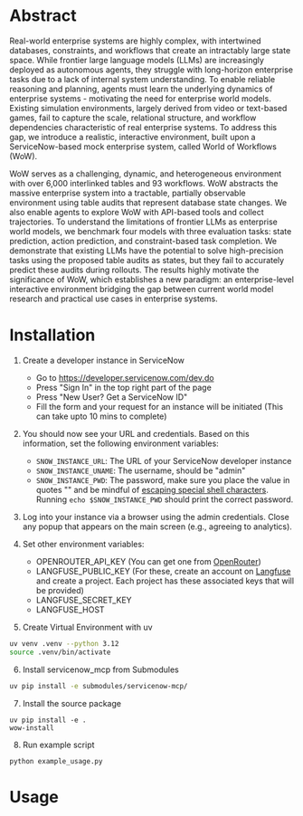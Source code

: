 # Abstract 

Real-world enterprise systems are highly complex, with intertwined databases, constraints, and workflows that create an intractably large state space. While frontier large language models (LLMs) are increasingly deployed as autonomous agents, they struggle with long-horizon enterprise tasks due to a lack of internal system understanding. To enable reliable reasoning and planning, agents must learn the underlying dynamics of enterprise systems - motivating the need for enterprise world models.
Existing simulation environments, largely derived from video or text-based games, fail to capture the scale, relational structure, and workflow dependencies characteristic of real enterprise systems. To address this gap, we introduce a realistic, interactive environment, built upon a ServiceNow-based mock enterprise system, called World of Workflows (WoW).

WoW serves as a challenging, dynamic, and heterogeneous environment with over 6,000 interlinked tables and 93 workflows. 
WoW abstracts the massive enterprise system into a tractable, partially observable environment using table audits that represent database state changes.
We also enable agents to explore WoW with API-based tools and collect trajectories.
To understand the limitations of frontier LLMs as enterprise world models, we benchmark four models with three evaluation tasks: state prediction, action prediction, and constraint-based task completion. We demonstrate that existing LLMs have the potential to solve high-precision tasks using the proposed table audits as states, but they fail to accurately predict these audits during rollouts. The results highly motivate the significance of WoW, which establishes a new paradigm: an enterprise-level interactive environment bridging the gap between current world model research and practical use cases in enterprise systems.

# Installation

1. Create a developer instance in ServiceNow 

    - Go to https://developer.servicenow.com/dev.do 
    - Press "Sign In" in the top right part of the page 
    - Press "New User? Get a ServiceNow ID" 
    - Fill the form and your request for an instance will be initiated (This can take upto 10 mins to complete) 

2. You should now see your URL and credentials. Based on this information, set the following environment variables:
    - `SNOW_INSTANCE_URL`: The URL of your ServiceNow developer instance
    - `SNOW_INSTANCE_UNAME`: The username, should be "admin"
    - `SNOW_INSTANCE_PWD`: The password, make sure you place the value in quotes "" and be mindful of [escaping special shell characters](https://onlinelinuxtools.com/escape-shell-characters). Running `echo $SNOW_INSTANCE_PWD` should print the correct password.

3. Log into your instance via a browser using the admin credentials. Close any popup that appears on the main screen (e.g., agreeing to analytics).

4. Set other environment variables: 
    - OPENROUTER_API_KEY (You can get one from [OpenRouter](https://openrouter.ai/))
    - LANGFUSE_PUBLIC_KEY (For these, create an account on [Langfuse](https://langfuse.com/) and create a project. Each project has these associated keys that will be provided)
    - LANGFUSE_SECRET_KEY
    - LANGFUSE_HOST  

5. Create Virtual Environment with uv
```bash
uv venv .venv --python 3.12
source .venv/bin/activate
```

6. Install servicenow_mcp from Submodules
```bash
uv pip install -e submodules/servicenow-mcp/
```

7. Install the source package 
```
uv pip install -e . 
wow-install
``` 

8. Run example script
```
python example_usage.py
```

# Usage 


